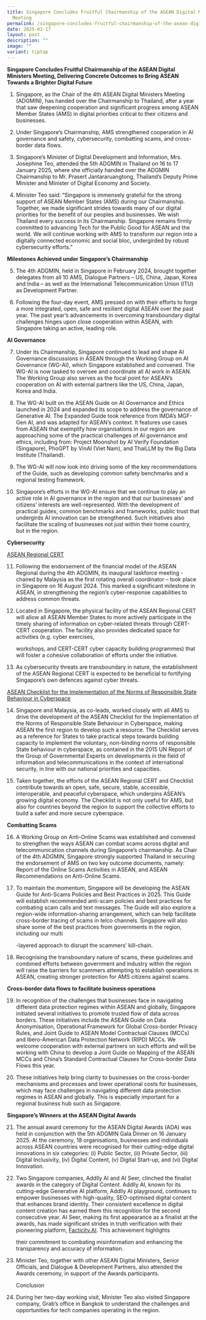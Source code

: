 ```yaml
---
title: Singapore Concludes Fruitful Chairmanship of the ASEAN Digital Ministers
  Meeting
permalink: /singapore-concludes-fruitful-chairmanship-of-the-asean-digital-ministers-meeting/
date: 2025-01-17
layout: post
description: ""
image: ""
variant: tiptap
---
```

<p><strong>Singapore Concludes Fruitful Chairmanship of the ASEAN Digital Ministers Meeting, Delivering Concrete Outcomes to Bring ASEAN Towards a Brighter Digital Future</strong>
</p>
<p></p>
<ol data-tight="true" class="tight">
<li>
<p>Singapore, as the Chair of the 4th ASEAN Digital Ministers Meeting (ADGMIN),
has handed over the Chairmanship to Thailand, after a year that saw deepening
cooperation and significant progress among ASEAN Member States (AMS) in
digital priorities critical to their citizens and businesses.</p>
<p></p>
</li>
<li>
<p>Under Singapore’s Chairmanship, AMS strengthened cooperation in AI governance
and safety, cybersecurity, combatting scams, and cross-border data flows.</p>
<p></p>
</li>
<li>
<p>Singapore’s Minister of Digital Development and Information, Mrs. Josephine
Teo, attended the 5th ADGMIN in Thailand on 16 to 17 January 2025, where
she officially handed over the ADGMIN Chairmanship to Mr. Prasert Jantararuangtong,
Thailand’s Deputy Prime Minister and Minister of Digital Economy and Society.</p>
<p></p>
</li>
<li>
<p>Minister Teo said: “Singapore is immensely grateful for the strong support
of ASEAN Member States (AMS) during our Chairmanship. Together, we made
significant strides towards many of our digital priorities for the benefit
of our peoples and businesses. We wish Thailand every success in its Chairmanship.
Singapore remains firmly committed to advancing Tech for the Public Good
for ASEAN and the world. We will continue working with AMS to transform
our region into a digitally connected economic and social bloc, undergirded
by robust cybersecurity efforts.”</p>
<p></p>
</li>
</ol>
<p><strong>Milestones Achieved under Singapore’s Chairmanship</strong>
</p>
<ol start="5" data-tight="true" class="tight">
<li>
<p>The 4th ADGMIN, held in Singapore in February 2024, brought together delegates
from all 10 AMS, Dialogue Partners – US, China, Japan, Korea and India
– as well as the International Telecommunication Union (ITU) as Development
Partner.</p>
<p></p>
</li>
<li>
<p>Following the four-day event, AMS pressed on with their efforts to forge
a more integrated, open, safe and resilient digital ASEAN over the past
year. The past year’s advancements in overcoming transboundary digital
challenges hinges upon close cooperation within ASEAN, with Singapore taking
an active, leading role.</p>
<p></p>
</li>
</ol>
<p><strong>AI Governance</strong>
</p>
<ol start="7" data-tight="true" class="tight">
<li>
<p>Under its Chairmanship, Singapore continued to lead and shape AI Governance
discussions in ASEAN through the Working Group on AI Governance (WG-AI),
which Singapore established and convened. The WG-AI is now tasked to oversee
and coordinate all AI work in ASEAN. The Working Group also serves as the
focal point for ASEAN’s cooperation on AI with external partners like the
US, China, Japan, Korea and India.</p>
<p></p>
</li>
<li>
<p>The WG-AI built on the ASEAN Guide on AI Governance and Ethics launched
in 2024 and expanded its scope to address the governance of Generative
AI. The Expanded Guide took reference from IMDA’s MGF-Gen AI, and was adapted
for ASEAN’s context. It features use cases from ASEAN that exemplify how
organisations in our region are approaching some of the practical challenges
of AI governance and ethics, including from: Project Moonshot by AI Verify
Foundation (Singapore), PhoGPT by VinAI (Viet Nam), and ThaiLLM by the
Big Data Institute (Thailand).</p>
<p></p>
</li>
<li>
<p>The WG-AI will now look into driving some of the key recommendations of
the Guide, such as developing common safety benchmarks and a regional testing
framework.</p>
<p></p>
</li>
<li>
<p>Singapore’s efforts in the WG-AI ensure that we continue to play an active
role in AI governance in the region and that our businesses’ and citizens’
interests are well-represented. With the development of practical guides,
common benchmarks and frameworks, public trust that undergirds AI innovation
can be strengthened. Such initiatives also facilitate the scaling of businesses
not just within their home country, but in the region.</p>
</li>
</ol>
<p></p>
<p><strong>Cybersecurity</strong>
</p>
<p><u>ASEAN Regional CERT</u>
</p>
<ol start="11" data-tight="true" class="tight">
<li>
<p>Following the endorsement of the financial model of the ASEAN Regional
during the 4th ADGMIN, its inaugural taskforce meeting - chaired by Malaysia
as the first rotating overall coordinator – took place in Singapore on
16 August 2024. This marked a significant milestone in ASEAN, in strengthening
the region’s cyber-response capabilities to address common threats.</p>
<p></p>
</li>
<li>
<p>Located in Singapore, the physical facility of the ASEAN Regional CERT
will allow all ASEAN Member States to more actively participate in the
timely sharing of information on cyber-related threats through CERT-CERT
cooperation. The facility also provides dedicated space for activities
(e.g. cyber exercises,</p>
<p>workshops, and CERT-CERT cyber capacity building programmes) that will
foster a cohesive collaboration of efforts under the initiative.</p>
<p></p>
</li>
<li>
<p>As cybersecurity threats are transboundary in nature, the establishment
of the ASEAN Regional CERT is expected to be beneficial to fortifying Singapore’s
own defences against cyber threats.</p>
</li>
</ol>
<p></p>
<p><u>ASEAN Checklist for the Implementation of the Norms of Responsible State Behaviour in Cyberspace</u>
</p>
<ol start="14" data-tight="true" class="tight">
<li>
<p>Singapore and Malaysia, as co-leads, worked closely with all AMS to drive
the development of the ASEAN Checklist for the Implementation of the Norms
of Responsible State Behaviour in Cyberspace, making ASEAN the first region
to develop such a resource. The Checklist serves as a reference for States
to take practical steps towards building capacity to implement the voluntary,
non-binding norms of responsible State behaviour in cyberspace, as contained
in the 2015 UN Report of the Group of Governmental Experts on developments
in the field of information and telecommunications in the context of international
security, in line with our national priorities and capacities.</p>
<p></p>
</li>
<li>
<p>Taken together, the efforts of the ASEAN Regional CERT and Checklist contribute
towards an open, safe, secure, stable, accessible, interoperable, and peaceful
cyberspace, which underpins ASEAN’s growing digital economy. The Checklist
is not only useful for AMS, but also for countries beyond the region to
support the collective efforts to build a safer and more secure cyberspace.</p>
<p></p>
</li>
</ol>
<p><strong>Combatting Scams</strong>
</p>
<ol start="16" data-tight="true" class="tight">
<li>
<p>A Working Group on Anti-Online Scams was established and convened to strengthen
the ways ASEAN can combat scams across digital and telecommunication channels
during Singapore’s chairmanship. As Chair of the 4th ADGMIN, Singapore
strongly supported Thailand in securing the endorsement of AMS on two key
outcome documents, namely: Report of the Online Scams Activities in ASEAN,
and ASEAN Recommendations on Anti-Online Scams.</p>
<p></p>
</li>
<li>
<p>To maintain the momentum, Singapore will be developing the ASEAN Guide
for Anti-Scams Policies and Best Practices in 2025. This Guide will establish
recommended anti-scam policies and best practices for combating scam calls
and text messages. The Guide will also explore a region-wide information-sharing
arrangement, which can help facilitate cross-border tracing of scams in
telco channels. Singapore will also share some of the best practices from
governments in the region, including our multi</p>
<p>-layered approach to disrupt the scammers’ kill-chain.</p>
<p></p>
</li>
<li>
<p>Recognising the transboundary nature of scams, these guidelines and combined
efforts between government and industry within the region will raise the
barriers for scammers attempting to establish operations in ASEAN, creating
stronger protection for AMS citizens against scams.</p>
</li>
</ol>
<p></p>
<p><strong>Cross-border data flows to facilitate business operations</strong>
</p>
<ol start="19" data-tight="true" class="tight">
<li>
<p>In recognition of the challenges that businesses face in navigating different
data protection regimes within ASEAN and globally, Singapore initiated
several initiatives to promote trusted flow of data across borders. These
initiatives include the ASEAN Guide on Data Anonymisation, Operational
Framework for Global Cross-border Privacy Rules, and Joint Guide to ASEAN
Model Contractual Clauses (MCCs) and Ibero-American Data Protection Network
(RIPD) MCCs. We welcome cooperation with external partners on such efforts
and will be working with China to develop a Joint Guide on Mapping of the
ASEAN MCCs and China’s Standard Contractual Clauses for Cross-border Data
Flows this year.</p>
<p></p>
</li>
<li>
<p>These initiatives help bring clarity to businesses on the cross-border
mechanisms and processes and lower operational costs for businesses, which
may face challenges in navigating different data protection regimes in
ASEAN and globally. This is especially important for a regional business
hub such as Singapore.</p>
</li>
</ol>
<p><strong>Singapore’s Winners at the ASEAN Digital Awards</strong>
</p>
<ol start="21" data-tight="true" class="tight">
<li>
<p>The annual award ceremony for the ASEAN Digital Awards (ADA) was held
in conjunction with the 5th ADGMIN Gala Dinner on 16 January 2025. At the
ceremony, 18 organisations, businesses and individuals across ASEAN countries
were recognised for their cutting-edge digital innovations in six categories:
(i) Public Sector, (ii) Private Sector, (iii) Digital Inclusivity, (iv)
Digital Content, (v) Digital Start-up, and (vi) Digital Innovation.</p>
<p></p>
</li>
<li>
<p>Two Singapore companies, Addlly AI and AI Seer, clinched the finalist
awards in the category of Digital Content. Addlly AI, known for its cutting-edge
Generative AI platform, Addlly AI playground, continues to empower businesses
with high-quality, SEO-optimised digital content that enhances brand identity.
Their consistent excellence in digital content creation has earned them
this recognition for the second consecutive year. AI Seer, making its first
appearance as a finalist at the awards, has made significant strides in
truth verification with their pioneering platform, <a href="http://Facticity.AI" rel="noopener noreferrer nofollow" target="_blank">Facticity.AI</a>. This achievement highlights</p>
<p>their commitment to combating misinformation and enhancing the transparency
and accuracy of information.</p>
<p></p>
</li>
<li>
<p>Minister Teo, together with other ASEAN Digital Ministers, Senior Officials,
and Dialogue &amp; Development Partners, also attended the Awards ceremony,
in support of the Awards participants.</p>
<p></p>
<p>Conclusion</p>
</li>
<li>
<p>During her two-day working visit, Minister Teo also visited Singapore
company, Grab’s office in Bangkok to understand the challenges and opportunities
for tech companies operating in the region.</p>
</li>
</ol>
<p></p>